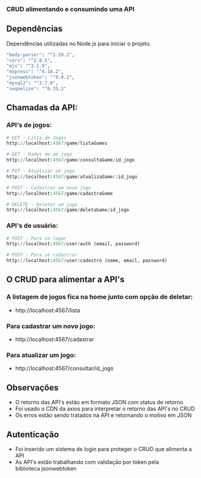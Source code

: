 ### CRUD alimentando e consumindo uma API

## Dependências

Dependências utilizadas no Node.js para iniciar o projeto.

```bash
"body-parser": "^1.20.2",
"cors": "^2.8.5",
"ejs": "^3.1.9",
"express": "^4.18.2",
"jsonwebtoken": "^9.0.2",
"mysql2": "^3.7.0",
"sequelize": "^6.35.2"
```

## Chamadas da API:

### API's de jogos:
```python
# GET - Lista de Jogos
http://localhost:4567/game/listaGames

# GET - Dados de um jogo
http://localhost:4567/game/consultaGame/id_jogo

# PUT - Atualizar um jogo
http://localhost:4567/game/atualizaGame/:id_jogo

# POST - Cadastrar um novo jogo
http://localhost:4567/game/cadastraGame

# DELETE - Deletar um jogo
http://localhost:4567/game/deletaGame/id_jogo

```

### API's de usuário:
```python
# POST - Para se logar
http://localhost:4567/user/auth (email, password)

# POST - Para se cadastrar
http://localhost:4567/user/cadastro (name, email, password)

```

## O CRUD para alimentar a API's

### A listagem de jogos fica  na home junto com opção de deletar:
- http://localhost:4567/lista

### Para cadastrar um novo jogo:
- http://localhost:4567/cadastrar

### Para atualizar um jogo:
- http://localhost:4567/consultar/id_jogo

## Observações

- O retorno das API's estão em formato JSON com status de retorno
- Foi usado o CDN da axios para interpretar o retorno das API's no CRUD
- Os erros estão sendo tratados na API e retornando o motivo em JSON

## Autenticação

- Foi inserido um sistema de login para proteger o CRUD que alimenta a API
- As API's estão trabalhando com validação por token pela biblioteca jsonwebtoken